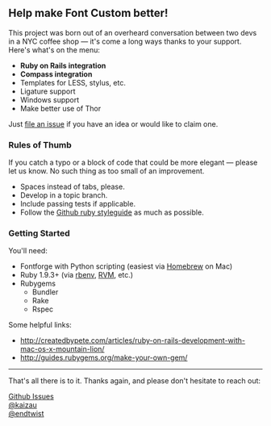 ## Help make Font Custom better!

This project was born out of an overheard conversation between two devs in a
NYC coffee shop — it's come a long ways thanks to your support. Here's what's
on the menu:

* **Ruby on Rails integration**
* **Compass integration**
* Templates for LESS, stylus, etc.
* Ligature support
* Windows support
* Make better use of Thor

Just [file an issue](https://github.com/FontCustom/fontcustom/issues) if you
have an idea or would like to claim one.

### Rules of Thumb

If you catch a typo or a block of code that could be more elegant — please let
us know. No such thing as too small of an improvement.

* Spaces instead of tabs, please.
* Develop in a topic branch.
* Include passing tests if applicable.
* Follow the [Github ruby styleguide](https://github.com/styleguide/ruby) as
  much as possible.

### Getting Started

You'll need:

* Fontforge with Python scripting (easiest via [Homebrew](http://brew.sh/) on Mac)
* Ruby 1.9.3+ (via [rbenv](https://github.com/sstephenson/rbenv), [RVM](https://rvm.io/), etc.)
* Rubygems
  * Bundler
  * Rake
  * Rspec

Some helpful links:

* http://createdbypete.com/articles/ruby-on-rails-development-with-mac-os-x-mountain-lion/
* http://guides.rubygems.org/make-your-own-gem/

---

That's all there is to it. Thanks again, and please don't hesitate to reach out:

[Github Issues](https://github.com/FontCustom/fontcustom/issues)<br>
[@kaizau](https://twitter.com/kaizau)<br>
[@endtwist](https://twitter.com/endtwist)

